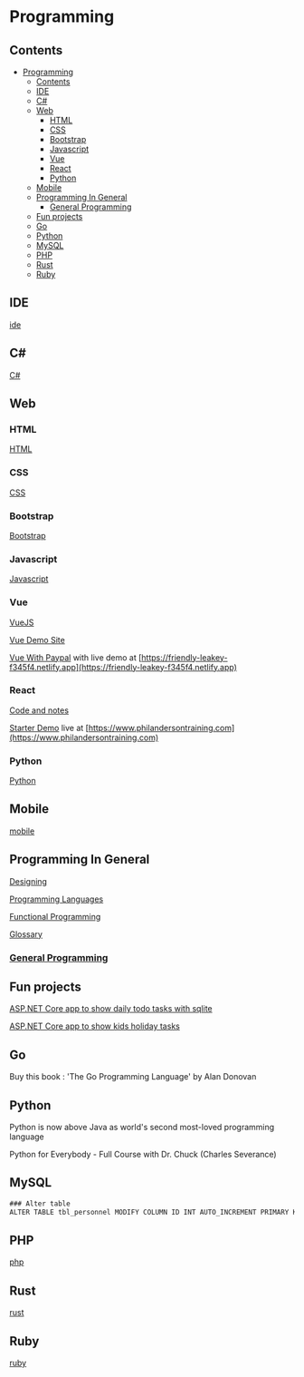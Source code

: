 # Programming

## Contents

- [Programming](#programming)
  - [Contents](#contents)
  - [IDE](#ide)
  - [C#](#c)
  - [Web](#web)
    - [HTML](#html)
    - [CSS](#css)
    - [Bootstrap](#bootstrap)
    - [Javascript](#javascript)
    - [Vue](#vue)
    - [React](#react)
    - [Python](#python)
  - [Mobile](#mobile)
  - [Programming In General](#programming-in-general)
    - [General Programming](#general-programming)
  - [Fun projects](#fun-projects)
  - [Go](#go)
  - [Python](#python-1)
  - [MySQL](#mysql)
  - [PHP](#php)
  - [Rust](#rust)
  - [Ruby](#ruby)

## IDE

[ide](ide.md)

## C#

[C#](https://github.com/philanderson888/c-sharp)

## Web

### HTML

[HTML](https://github.com/philanderson888/html-css-javascript)

### CSS

[CSS](https://github.com/philanderson888/html-css-javascript)

### Bootstrap

[Bootstrap](https://github.com/philanderson888/bootstrap)

### Javascript

[Javascript](https://github.com/philanderson888/javascript)

### Vue

[VueJS](https://github.com/philanderson888/vue)

[Vue Demo Site](https://github.com/philanderson888/vue-live)

[Vue With Paypal](https://github.com/philanderson888/vue-with-paypal-payment) with live demo at [https://friendly-leakey-f345f4.netlify.app](https://friendly-leakey-f345f4.netlify.app)

### React

[Code and notes](https://github.com/philanderson888/react)

[Starter Demo](https://github.com/philanderson888/gatsby-03) live at [https://www.philandersontraining.com](https://www.philandersontraining.com)

### Python

[Python](https://github.com/philanderson888/python)

## Mobile

[mobile](mobile.md)

## Programming In General

[Designing](designing.md)

[Programming Languages](programming.md)

[Functional Programming](functional-programming.md)

[Glossary](programming-glossary.md)

### [General Programming](https://github.com/philanderson888/programming)

## Fun projects

[ASP.NET Core app to show daily todo tasks with sqlite](https://github.com/philanderson888/tasks)

[ASP.NET Core app to show kids holiday tasks](https://github.com/philanderson888/kids-holiday-tasks)

## Go

Buy this book : 'The Go Programming Language' by Alan Donovan

## Python

Python is now above Java as world's second most-loved programming language

Python for Everybody - Full Course with Dr. Chuck (Charles Severance)

## MySQL

```xml
### Alter table
ALTER TABLE tbl_personnel MODIFY COLUMN ID INT AUTO_INCREMENT PRIMARY KEY
```

## PHP

[php](php.md)

## Rust

[rust](rust.md)

## Ruby

[ruby](ruby.md)